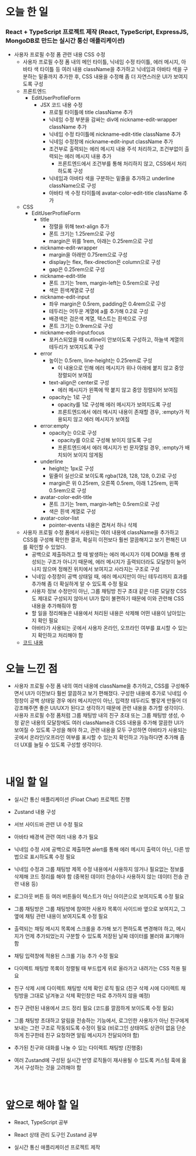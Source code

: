 # 오늘 한 일

### React + TypeScript 프로젝트 제작 (React, TypeScript, ExpressJS, MongoDB로 만드는 실시간 통신 애플리케이션)

- 사용자 프로필 수정 폼 관련 내용 CSS 수정
  - 사용자 프로필 수정 폼 내의 메인 타이틀, 닉네임 수정 타이틀, 에러 메시지, 아바타 색 타이틀 등 여러 내용 className을 추가하고 닉네임과 아바타 색을 구분하는 밑줄까지 추가한 후, CSS 내용을 수정해 좀 더 자연스러운 UI가 보여지도록 구성
  - 프론트엔드
    - EditUserProfileForm
      - JSX 코드 내용 수정
        - 프로필 타이틀에 title className 추가
        - 닉네임 수정 부분을 감싸는 div에 nickname-edit-wrapper className 추가
        - 닉네임 수정 타이틀에 nickname-edit-title className 추가
        - 닉네임 수정창에 nickname-edit-input className 추가
        - 조건부로 출력되는 에러 메시지 내용 주석 처리하고, 조건부없이 출력되는 에러 메시지 내용 추가
          - 프론트엔드에서 조건부를 통해 처리하지 않고, CSS에서 처리하도록 구성
        - 닉네임과 아바타 색을 구분하는 밑줄을 추가하고 underline className으로 구성
        - 아바타 색 수정 타이틀에 avatar-color-edit-title className 추가
  - CSS
    - EditUserProfileForm
      - title
        - 정렬을 위해 text-align 추가
        - 폰트 크기는 1.25rem으로 구성
        - margin은 위를 1rem, 아래는 0.25rem으로 구성
      - nickname-edit-wrapper
        - margin을 아래만 0.75rem으로 구성
        - display는 flex, flex-direction은 column으로 구성
        - gap은 0.25rem으로 구성
      - nickname-edit-title
        - 폰트 크기는 1rem, margin-left는 0.5rem으로 구성
        - 색은 흰색계열로 구성
      - nickname-edit-input
        - 좌우 margin은 0.5rem, padding은 0.4rem으로 구성
        - 테두리는 어두운 계열에 a를 추가해 0.2로 구성
        - 배경색은 검은색 계열, 텍스트는 흰색으로 구성
        - 폰트 크기는 0.9rem으로 구성
      - nickname-edit-input:focus
        - 포커스되었을 때 outline이 안보이도록 구성하고, 하늘색 계열의 테두리가 보여지도록 구성
      - error
        - 높이는 0.5rem, line-height는 0.25rem로 구성
          - 이 내용으로 인해 에러 메시지가 위나 아래에 붙지 않고 중앙 정렬되어 보여짐
        - text-align은 center로 구성
          - 에러 메시지가 왼쪽에 딱 붙지 않고 중앙 정렬되어 보여짐
        - opacity는 1로 구성
          - opacity를 1로 구성해 에러 메시지가 보여지도록 구성
          - 프론트엔드에서 에러 메시지 내용이 존재할 경우, :empty가 적용되지 않고 에러 메시지가 보여짐
      - error:empty
        - opacity는 0으로 구성
          - opacity를 0으로 구성해 보이지 않도록 구성
          - 프론트엔드에서 에러 메시지가 빈 문자열일 경우, :empty가 배치되어 보이지 않게됨
      - underline
        - height는 1px로 구성
        - 밑줄이 실선으로 보이도록 rgba(128, 128, 128, 0.2)로 구성
        - margin은 위 0.25rem, 오른쪽 0.5rem, 아래 1.25rem, 왼쪽 0.5rem으로 구성
      - avatar-color-edit-title
        - 폰트 크기는 1rem, margin-left는 0.5rem으로 구성
        - 색은 흰색 계열로 구성
      - avatar-color-list
        - pointer-events 내용은 겹쳐서 하나 삭제
  - 사용자 프로필 수정 폼에서 사용되는 여러 내용에 className을 추가하고 CSS를 구성해 확인한 결과, 확실히 이전보다 훨씬 깔끔해지고 보기 편해진 UI를 확인할 수 있었다.
    - 공백으로 제출하려고 할 때 발생하는 에러 메시지가 이제 DOM을 통해 생성되는 구조가 아니기 때문에, 에러 메시지가 출력되더라도 모달창이 늘어나지 않으며 정해진 위치에서 보여지고 사라지는 구조로 구성
    - 닉네임 수정창이 공백 상태일 때, 에러 메시지만이 아닌 테두리까지 효과를 추가해 좀 더 확실하게 알 수 있도록 수정 필요
    - 사용자 정보 수정만이 아닌, 그룹 채팅방 친구 초대 같은 다른 모달창 CSS도 제대로 구성되지 않아서 UI가 많이 불편하기 때문에 이와 관련해 CSS 내용을 추가해줘야 함
    - 할 일을 정리해놓은 내용에서 처리된 내용은 삭제해 어떤 내용이 남아있는지 확인 필요
    - 아바타가 사용되는 곳에서 사용자 온라인, 오프라인 여부를 표시할 수 있는지 확인하고 처리해야 함
  - [코드 내용](https://github.com/jeongsangtae/float-chat/commit/e696de42ffb63eb4b3aa776c649332a52bbb727a)

# 오늘 느낀 점

- 사용자 프로필 수정 폼 내의 여러 내용에 className을 추가하고, CSS를 구성해주면서 UI가 이전보다 훨씬 깔끔하고 보기 편해졌다. 구성한 내용에 추가로 닉네임 수정창이 공백 상태일 경우 에러 메시지만이 아닌, 입력창 테두리도 빨갛게 만들어 더 강조해주면 좋은 UI/UX가 된다고 생각하기 때문에 관련 내용을 추가할 생각이다. 사용자 프로필 수정 폼처럼 그룹 채팅방 내의 친구 초대 또는 그룹 채팅방 생성, 수정 같은 내용의 모달창에도 여러 className과 CSS 내용을 추가해 깔끔한 UI가 보여질 수 있도록 구성을 해야 하고, 관련 내용을 모두 구성하면 아바타가 사용되는 곳에서 온라인/오프라인 여부를 표시할 수 있는지 확인하고 가능하다면 추가해 좀 더 UX를 늘릴 수 있도록 구성할 생각이다.

<br />

# 내일 할 일

- 실시간 통신 애플리케이션 (Float Chat) 프로젝트 진행

- Zustand 내용 구성

- 서브 사이드바 관련 UI 수정 필요

- 아바타 배경색 관련 여러 내용 추가 필요

- 닉네임 수정 시에 공백으로 제출하면 alert를 통해 에러 메시지 출력이 아닌, 다른 방법으로 표시하도록 수정 필요

- 닉네임 수정과 그룹 채팅방 제목 수정 내용에서 사용하지 않거나 필요없는 정보를 삭제해 코드 정리를 해야 함 (중복된 데이터 전송이나 사용하지 않는 데이터 전송 관련 내용 등)

- 로그아웃 버튼 등 여러 버튼들이 텍스트가 아닌 아이콘으로 보여지도록 수정 필요

- 그룹 채팅방은 그룹 채팅방에 참여한 사용자 목록이 사이드바 옆으로 보여지고, 그 옆에 채팅 관련 내용이 보여지도록 수정 필요

- 출력되는 채팅 메시지 목록에 스크롤을 추가해 보기 편하도록 변경해야 하고, 메시지가 언제 추가되었는지 구분할 수 있도록 저장된 날짜 데이터를 불러와 표기해야 함

- 채팅 입력창에 적용된 스크롤 기능 추가 수정 필요

- 다이렉트 채팅방 목록이 정렬될 때 부드럽게 위로 올라가고 내려가는 CSS 적용 필요

- 친구 삭제 시에 다이렉트 채팅방 삭제 확인 로직 필요 (친구 삭제 시에 다이렉트 채팅방을 그대로 남겨놓고 삭제 확인창은 따로 추가하지 않을 예정)

- 친구 관련된 내용에서 코드 정리 필요 (코드를 깔끔하게 보이도록 수정 필요)

- 그룹 채팅방 초대하고 알림을 전송하는 기능에서, 로그인한 사용자가 아닌 친구에게 보내는 그런 구조로 작동되도록 수정이 필요 (비로그인 상태여도 상관이 없음 단순하게 친구한테 친구 요청하면 알림 메시지가 전달되어야 함)

- 추가된 친구와 대화를 나눌 수 있는 다이렉트 채팅방 (진행중)

- 여러 Zustand에 구성된 실시간 반영 로직들이 재사용될 수 있도록 커스텀 훅에 옮겨서 구성하는 것을 고려해야 함

<br />

# 앞으로 해야 할 일

- React, TypeScript 공부

- React 상태 관리 도구인 Zustand 공부

- 실시간 통신 애플리케이션 프로젝트 제작
